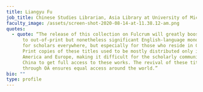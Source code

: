 ```yaml
---
title: Liangyu Fu
job_title: Chinese Studies Librarian, Asia Library at University of Michigan
faculty_image: /assets/screen-shot-2020-08-14-at-11.38.12-am.png
quotes:
  - quote: “The release of this collection on Fulcrum will greatly boost the access
      to out-of-print but nonetheless significant English-language monographs
      for scholars everywhere, but especially for those who reside in China.
      Print copies of these titles used to be mostly distributed only in North
      America and Europe, making it difficult for the scholarly community in
      China to get full access to these works. The revival of these titles
      through OA ensures equal access around the world.”
bio: ""
type: profile
---
```


